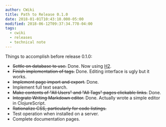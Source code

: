 ```yaml
---
author: CWiki
title: Path to Release 0.1.0
date: 2018-01-01T10:43:10.000-05:00
modified: 2018-06-12T09:37:34.778-04:00
tags:
  - cwiki
  - releases
  - technical note
---
```



Things to accomplish before release 0.1.0:

- ~~Settle on database to use.~~ Done. Now using [H2](http://h2database.com/html/main.html).
- ~~Finish implementation of tags.~~ Done. Editing interface is ugly but it works.
- ~~Implement page import and export.~~ Done.
- Implement full text search.
- ~~Make contents of "All Users" and "All Tags" pages clickable links.~~ Done.
- ~~Integrate Writing Markdown editor.~~ Done. Actually wrote a simple editor in ClojureScript.
- ~~Rationalize CSS, particularly for code listings.~~
- Test operation when installed on a server.
- Complete documentation pages.